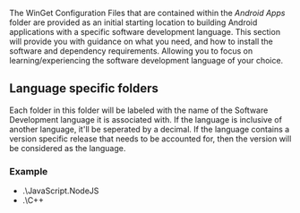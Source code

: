 The WinGet Configuration Files that are contained within the *Android Apps* folder are provided as an initial starting location to building Android applications with a specific software development language. This section will provide you with guidance on what you need, and how to install the software and dependency requirements. Allowing you to focus on learning/experiencing the software development language of your choice.

## Language specific folders

Each folder in this folder will be labeled with the name of the Software Development language it is associated with. If the language is inclusive of another language, it'll be seperated by a decimal. If the language contains a version specific release that needs to be accounted for, then the version will be considered as the language.

### Example

* .\JavaScript.NodeJS
* .\C++
